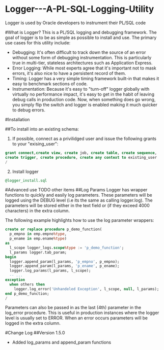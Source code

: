 Logger---A-PL-SQL-Logging-Utility
=================================

Logger is used by Oracle developers to instrument their PL/SQL code

#What is Logger?
This is a PL/SQL logging and debugging framework. The goal of logger is to be as simple as possible to install and use. The primary use cases for this utility include:

* Debugging: It's often difficult to track down the source of an error without some form of debugging instrumentation. This is particularly true in multi-tier, stateless architectures such as Application Express.
* Error Logging: While most experts agree that it's important not to mask errors, it's also nice to have a persistent record of them.
* Timing: Logger has a very simple timing framework built-in that makes it easy to benchmark sections of code.
* Instrumentation: Because it's easy to "turn-off" logger globally with virtually no performance impact, it's easy to get in the habit of leaving debug calls in production code. Now, when something does go wrong, you simply flip the switch and logger is enabled making it much quicker to debug errors.

#Installation

##To install into an existing schema:
1. If possible, connect as a privilidged user and issue the following grants to your "exising_user":

```sql
grant connect,create view, create job, create table, create sequence,
create trigger, create procedure, create any context to existing_user
/
```
2. Install logger

```sql
@logger_install.sql
```

#Advanced use
TODO other items
##Log Params
Logger has wrapper functions to quickly and easily log parameters. These parameters will be logged using the DEBUG level (i.e its the same as calling logger.log). The parameters will be stored either in the text field or (if they exceed 4000 characters) in the extra column.

The following example highlights how to use the log parameter wrappers:

```sql
create or replace procedure p_demo_function(
  p_empno in emp.empno%type,
  p_ename in emp.ename%type)
as
  l_scope logger_logs.scope%type := 'p_demo_function';
  l_params logger.tab_param;
begin
  logger.append_param(l_params, 'p_empno', p_empno);
  logger.append_param(l_params, 'p_ename', p_ename);
  logger.log_params(l_params, l_scope);
  -- ...
exception
  when others then
    logger.log_error('Unhandeled Exception', l_scope, null, l_params);
end p_demo_function;
/
```

Parameters can also be passed in as the last (4th) parameter in the log_error procedure. This is useful in production instances where the logger level is usually set to ERROR. When an error occurs parameters will be logged in the extra column.

#Change Log
##Version 1.5.0
* Added log_params and append_param functions

